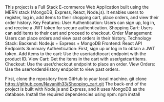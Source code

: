 This project is a Full Stack E-commerce Web Application built using the MERN stack (MongoDB, Express, React, Node.js).
It enables users to register, log in, add items to their shopping cart, place orders, and view their order history.
Key Features:
User Authentication: Users can sign up, log in, and receive a JWT token for secure authentication.
Shopping Cart: Users can add items to their cart and proceed to checkout.
Order Management: Users can place orders and view past orders in their history.
Technology Stack:
Backend: Node.js + Express + MongoDB
Frontend: React
API Endpoints Summary
Authentication: First, sign up or log in to obtain a JWT token.
Add items to the cart: Use the user/addtocart endpoint with the product ID.
View Cart: Get the items in the cart with user/getcartItems.
Checkout: Use the user/checkout endpoint to place an order.
View Orders: Use the user/ordersHistory endpoint to view past orders.






First, clone the repository from GitHub to your local machine.
git clone https://github.com/Navanith33/Shopping_cart.git
The back-end of the project is built with Node.js and Express, and it uses MongoDB as the database.
Install the required dependencies using npm:
npm install



